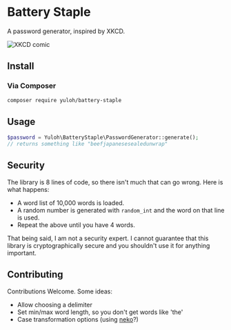 # Battery Staple

A password generator, inspired by XKCD.

![XKCD comic](http://imgs.xkcd.com/comics/password_strength.png)

## Install

### Via Composer

```bash
composer require yuloh/battery-staple
```

## Usage

```php
$password = Yuloh\BatteryStaple\PasswordGenerator::generate();
// returns something like "beefjapanesesealedunwrap"
```

## Security

The library is 8 lines of code, so there isn't much that can go wrong.  Here is what happens:

- A word list of 10,000 words is loaded.
- A random number is generated with `random_int` and the word on that line is used.
- Repeat the above until you have 4 words.

That being said, I am not a security expert.  I cannot guarantee that this library is cryptographically secure and you shouldn't use it for anything important.

## Contributing

Contributions Welcome.  Some ideas:

- Allow choosing a delimiter
- Set min/max word length, so you don't get words like 'the'
- Case transformation options (using [neko](https://github.com/yuloh/neko)?)
